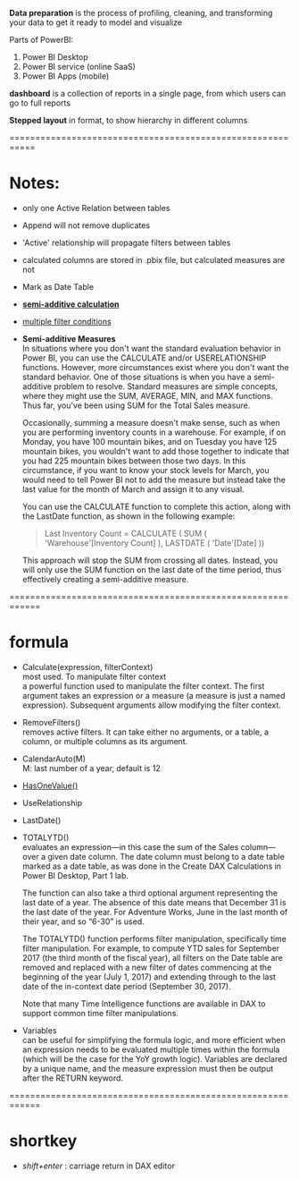 
**Data preparation** is the process of profiling, cleaning, and transforming your data to get it ready to model and visualize

Parts of PowerBI:
1. Power BI Desktop
2. Power BI service (online SaaS)
3. Power BI Apps (mobile)

**dashboard** is a collection of reports in a single page, from which users can go to full reports

**Stepped layout** in format, to show hierarchy in different columns



===========================================================

# Notes:
+ only one Active Relation between tables
+ Append will not remove duplicates
+ 'Active' relationship will propagate filters between tables
+ calculated columns are stored in .pbix file, but calculated measures are not
+ Mark as Date Table
+ [**semi-additive calculation**](https://www.sqlbi.com/articles/semi-additive-measures-in-dax/)
+ [multiple filter conditions](https://www.sqlbi.com/articles/specifying-multiple-filter-conditions-in-calculate/)
+ **Semi-additive Measures**  
    In situations where you don't want the standard evaluation behavior in Power BI, you can use the CALCULATE and/or USERELATIONSHIP functions. However, more circumstances exist where you don't want the standard behavior. One of those situations is when you have a semi-additive problem to resolve. Standard measures are simple concepts, where they might use the SUM, AVERAGE, MIN, and MAX functions. Thus far, you've been using SUM for the Total Sales measure.

    Occasionally, summing a measure doesn't make sense, such as when you are performing inventory counts in a warehouse. For example, if on Monday, you have 100 mountain bikes, and on Tuesday you have 125 mountain bikes, you wouldn't want to add those together to indicate that you had 225 mountain bikes between those two days. In this circumstance, if you want to know your stock levels for March, you would need to tell Power BI not to add the measure but instead take the last value for the month of March and assign it to any visual.

    You can use the CALCULATE function to complete this action, along with the LastDate function, as shown in the following example:

    >Last Inventory Count =
    >CALCULATE (
    >    SUM ( 'Warehouse'[Inventory Count] ),
    >    LASTDATE ( 'Date'[Date] ))

    This approach will stop the SUM from crossing all dates. Instead, you will only use the SUM function on the last date of the time period, thus effectively creating a semi-additive measure.



============================================================
# formula
+ Calculate(expression, filterContext)  
    most used. To manipulate filter context  
    a powerful function used to manipulate the filter context. The first argument takes an expression or a measure (a measure is just a named expression). Subsequent arguments allow modifying the filter context.
+ RemoveFilters()  
    removes active filters. It can take either no arguments, or a table, a column, or multiple columns as its argument.
+ CalendarAuto(M)  
    M: last number of a year, default is 12
+ [HasOneValue()](https://docs.microsoft.com/en-us/dax/hasonevalue-function-dax)
+ UseRelationship
+ LastDate()
+ TOTALYTD()  
    evaluates an expression—in this case the sum of the Sales column—over a given date column. The date column must belong to a date table marked as a date table, as was done in the Create DAX Calculations in Power BI Desktop, Part 1 lab.

    The function can also take a third optional argument representing the last date of a year. The absence of this date means that December 31 is the last date of the year. For Adventure Works, June in the last month of their year, and so “6-30” is used.

    The TOTALYTD() function performs filter manipulation, specifically time filter manipulation. For example, to compute YTD sales for September 2017 (the third month of the fiscal year), all filters on the Date table are removed and replaced with a new filter of dates commencing at the beginning of the year (July 1, 2017) and extending through to the last date of the in-context date period (September 30, 2017).

    Note that many Time Intelligence functions are available in DAX to support common time filter manipulations.

+ Variables  
    can be useful for simplifying the formula logic, and more efficient when an expression needs to be evaluated multiple times within the formula (which will be the case for the YoY growth logic). Variables are declared by a unique name, and the measure expression must then be output after the RETURN keyword.


============================================================
# shortkey
+ *shift+enter* : carriage return in DAX editor